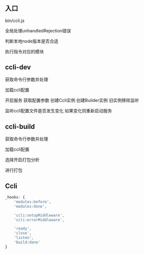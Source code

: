 # 

## 入口

bin/ccli.js

全局处理unhandledRejection错误

判断本地node版本是否合适

执行指令对应的模块

## ccli-dev

获取命令行参数并处理

加载ccli配置

开启服务
	获取配置参数
	创建Ccli实例
	创建Builder实例
	旧实例移除监听


监听ccli配置文件是否发生变化
	如果变化则重新启动服务

## ccli-build

获取命令行参数并处理

加载ccli配置

选择开启打包分析

进行打包

## Ccli

``` js
_hooks: {
	'modules:before',
	'modules:done',

	'ccli:setupMiddleware',
	'ccli:errorMiddleware',

	'ready',
	'close',
	'listen',
	'build:done'
}
```
